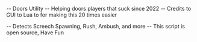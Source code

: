 -- Doors Utility
-- Helping doors players that suck since 2022
-- Credits to GUI to Lua to for making this 20 times easier

-- Detects Screech Spawning, Rush, Ambush, and more
-- This script is open source, Have Fun
